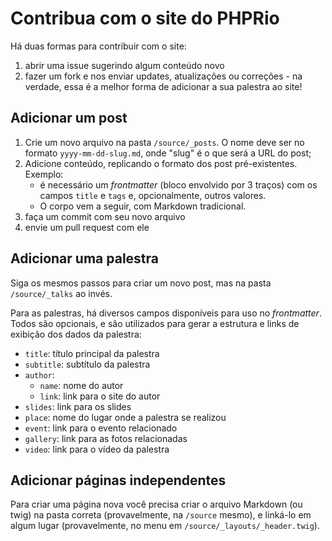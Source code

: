 Contribua com o site do PHPRio
==============================

Há duas formas para contribuir com o site:

1. abrir uma issue sugerindo algum conteúdo novo
2. fazer um fork e nos enviar updates, atualizações ou correções - na verdade,
essa é a melhor forma de adicionar a sua palestra ao site!

Adicionar um post
-----------------

1. Crie um novo arquivo na pasta `/source/_posts`. O nome deve ser no formato
  `yyyy-mm-dd-slug.md`, onde "slug" é o que será a URL do post;
2. Adicione conteúdo, replicando o formato dos post pré-existentes. Exemplo:
    - é necessário um _frontmatter_ (bloco envolvido por 3 traços) com os campos
      `title` e `tags` e, opcionalmente, outros valores.
    - O corpo vem a seguir, com Markdown tradicional.
3. faça um commit com seu novo arquivo
4. envie um pull request com ele

Adicionar uma palestra
----------------------

Siga os mesmos passos para criar um novo post, mas na pasta `/source/_talks` ao invés.

Para as palestras, há diversos campos disponíveis para uso no _frontmatter_. Todos
são opcionais, e são utilizados para gerar a estrutura e links de exibição dos
dados da palestra:

- `title`: título principal da palestra
- `subtitle`: subtítulo da palestra
- `author`:
    - `name`: nome do autor
    - `link`: link para o site do autor
- `slides`: link para os slides
- `place`: nome do lugar onde a palestra se realizou
- `event`: link para o evento relacionado
- `gallery`: link para as fotos relacionadas
- `video`: link para o vídeo da palestra

Adicionar páginas independentes
-------------------------------

Para criar uma página nova você precisa criar o arquivo Markdown (ou twig) na
pasta correta (provavelmente, na `/source` mesmo), e linká-lo em algum lugar
(provavelmente, no menu em `/source/_layouts/_header.twig`).
